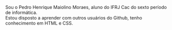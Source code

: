Sou o Pedro Henrique Maiolino Moraes, aluno do IFRJ Cac do sexto período de informática. <br>
Estou disposto a aprender com outros usuários do Github, tenho conhecimento em HTML e CSS.
